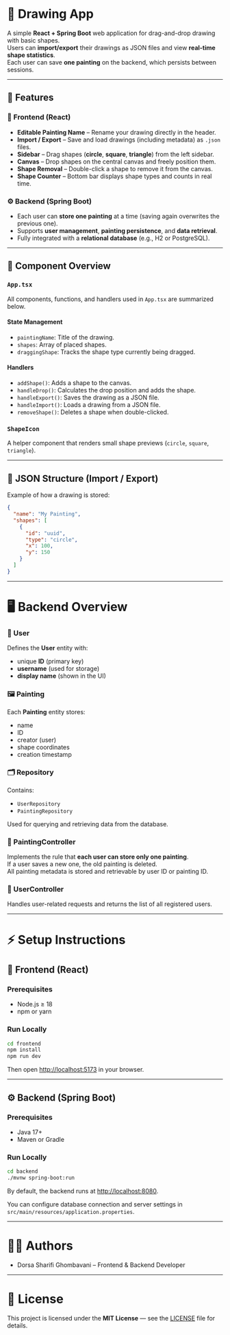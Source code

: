 # 🎨 Drawing App

A simple **React + Spring Boot** web application for drag-and-drop drawing with basic shapes.  
Users can **import/export** their drawings as JSON files and view **real-time shape statistics**.  
Each user can save **one painting** on the backend, which persists between sessions.

---

## 🚀 Features

### 🧠 Frontend (React)
- **Editable Painting Name** – Rename your drawing directly in the header.  
- **Import / Export** – Save and load drawings (including metadata) as `.json` files.  
- **Sidebar** – Drag shapes (**circle**, **square**, **triangle**) from the left sidebar.  
- **Canvas** – Drop shapes on the central canvas and freely position them.  
- **Shape Removal** – Double-click a shape to remove it from the canvas.  
- **Shape Counter** – Bottom bar displays shape types and counts in real time.

### ⚙️ Backend (Spring Boot)
- Each user can **store one painting** at a time (saving again overwrites the previous one).  
- Supports **user management**, **painting persistence**, and **data retrieval**.  
- Fully integrated with a **relational database** (e.g., H2 or PostgreSQL).

---

## 🧩 Component Overview

### `App.tsx`
All components, functions, and handlers used in `App.tsx` are summarized below.

#### **State Management**
- `paintingName`: Title of the drawing.  
- `shapes`: Array of placed shapes.  
- `draggingShape`: Tracks the shape type currently being dragged.

#### **Handlers**
- `addShape()`: Adds a shape to the canvas.  
- `handleDrop()`: Calculates the drop position and adds the shape.  
- `handleExport()`: Saves the drawing as a JSON file.  
- `handleImport()`: Loads a drawing from a JSON file.  
- `removeShape()`: Deletes a shape when double-clicked.

### `ShapeIcon`
A helper component that renders small shape previews (`circle`, `square`, `triangle`).

---

## 💾 JSON Structure (Import / Export)

Example of how a drawing is stored:

```json
{
  "name": "My Painting",
  "shapes": [
    {
      "id": "uuid",
      "type": "circle",
      "x": 100,
      "y": 150
    }
  ]
}
```

---

# 🖥️ Backend Overview

### 👤 User
Defines the **User** entity with:
- unique **ID** (primary key)
- **username** (used for storage)
- **display name** (shown in the UI)

### 🖼️ Painting
Each **Painting** entity stores:
- name  
- ID  
- creator (user)  
- shape coordinates  
- creation timestamp  

### 🗂️ Repository
Contains:
- `UserRepository`  
- `PaintingRepository`  

Used for querying and retrieving data from the database.

### 🎨 PaintingController
Implements the rule that **each user can store only one painting**.  
If a user saves a new one, the old painting is deleted.  
All painting metadata is stored and retrievable by user ID or painting ID.

### 👥 UserController
Handles user-related requests and returns the list of all registered users.

---

# ⚡ Setup Instructions

## 🧠 Frontend (React)
### Prerequisites
- Node.js ≥ 18  
- npm or yarn

### Run Locally
```bash
cd frontend
npm install
npm run dev
```
Then open [http://localhost:5173](http://localhost:5173) in your browser.

---

## ⚙️ Backend (Spring Boot)
### Prerequisites
- Java 17+  
- Maven or Gradle  

### Run Locally
```bash
cd backend
./mvnw spring-boot:run
```
By default, the backend runs at [http://localhost:8080](http://localhost:8080).

You can configure database connection and server settings in  
`src/main/resources/application.properties`.

---

# 👩‍💻 Authors
- Dorsa Sharifi Ghombavani – Frontend & Backend Developer 

---

# 📜 License
This project is licensed under the **MIT License** — see the [LICENSE](LICENSE) file for details.
